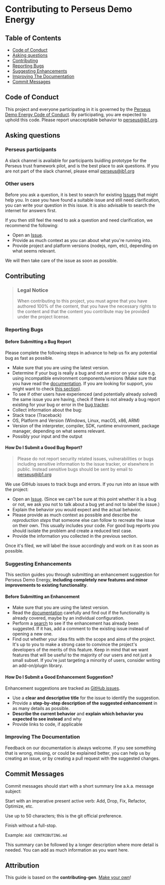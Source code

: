 <!-- omit in toc -->

# Contributing to Perseus Demo Energy

## Table of Contents

- [Code of Conduct](#code-of-conduct)
- [Asking questions](#asking-questions)
- [Contributing](#contributing)
- [Reporting Bugs](#reporting-bugs)
- [Suggesting Enhancements](#suggesting-enhancements)
- [Improving The Documentation](#improving-the-documentation)
- [Commit Messages](#commit-messages)

## Code of Conduct

This project and everyone participating in it is governed by the
[Perseus Demo Energy Code of Conduct](https://github.com/icebreakerone/perseus-demo-energyblob/master/CODE_OF_CONDUCT.md).
By participating, you are expected to uphold this code. Please report unacceptable behavior
to [perseus@ib1.org](mailto:perseus@ib1.org).

## Asking questions

### Perseus participants

A slack channel is available for participants buidling prototype for the Perseus trust framework pilot, and is the best place to ask questions. If you are not part of the slack channel, please email [perseus@ib1.org](mailto:perseus@ib1.org)

### Other users

Before you ask a question, it is best to search for existing [Issues](https://github.com/icebreakerone/perseus-demo-energy/issues) that might help you. In case you have found a suitable issue and still need clarification, you can write your question in this issue. It is also advisable to search the internet for answers first.

If you then still feel the need to ask a question and need clarification, we recommend the following:

- Open an [Issue](https://github.com/icebreakerone/perseus-demo-energy/issues/new).
- Provide as much context as you can about what you're running into.
- Provide project and platform versions (nodejs, npm, etc), depending on what seems relevant.

We will then take care of the issue as soon as possible.

## Contributing

> ### Legal Notice <!-- omit in toc -->
>
> When contributing to this project, you must agree that you have authored 100% of the content, that you have the necessary rights to the content and that the content you contribute may be provided under the project license.

### Reporting Bugs

<!-- omit in toc -->

#### Before Submitting a Bug Report

Please complete the following steps in advance to help us fix any potential bug as fast as possible.

- Make sure that you are using the latest version.
- Determine if your bug is really a bug and not an error on your side e.g. using incompatible environment components/versions (Make sure that you have read the [documentation](https://github.com/icebreakerone/perseus-demo-energy/blob/main/README.md). If you are looking for support, you might want to check [this section](#i-have-a-question)).
- To see if other users have experienced (and potentially already solved) the same issue you are having, check if there is not already a bug report existing for your bug or error in the [bug tracker](https://github.com/icebreakerone/perseus-demo-energyissues?q=label%3Abug).
- Collect information about the bug:
- Stack trace (Traceback)
- OS, Platform and Version (Windows, Linux, macOS, x86, ARM)
- Version of the interpreter, compiler, SDK, runtime environment, package manager, depending on what seems relevant.
- Possibly your input and the output

#### How Do I Submit a Good Bug Report?

> Please do not report security related issues, vulnerabilities or bugs including sensitive information to the issue tracker, or elsewhere in public. Instead sensitive bugs should be sent by email to perseus@ib1.org

We use GitHub issues to track bugs and errors. If you run into an issue with the project:

- Open an [Issue](https://github.com/icebreakerone/perseus-demo-energy/issues/new). (Since we can't be sure at this point whether it is a bug or not, we ask you not to talk about a bug yet and not to label the issue.)
- Explain the behavior you would expect and the actual behavior.
- Please provide as much context as possible and describe the _reproduction steps_ that someone else can follow to recreate the issue on their own. This usually includes your code. For good bug reports you should isolate the problem and create a reduced test case.
- Provide the information you collected in the previous section.

Once it's filed, we will label the issue accordingly and work on it as soon as possible.

### Suggesting Enhancements

This section guides you through submitting an enhancement suggestion for Perseus Demo Energy, **including completely new features and minor improvements to existing functionality**.

#### Before Submitting an Enhancement

- Make sure that you are using the latest version.
- Read the [documentation](https://github.com/icebreakerone/perseus-demo-energy/blob/main/README.md) carefully and find out if the functionality is already covered, maybe by an individual configuration.
- Perform a [search](https://github.com/icebreakerone/perseus-demo-energy/issues) to see if the enhancement has already been suggested. If it has, add a comment to the existing issue instead of opening a new one.
- Find out whether your idea fits with the scope and aims of the project. It's up to you to make a strong case to convince the project's developers of the merits of this feature. Keep in mind that we want features that will be useful to the majority of our users and not just a small subset. If you're just targeting a minority of users, consider writing an add-on/plugin library.

#### How Do I Submit a Good Enhancement Suggestion?

Enhancement suggestions are tracked as [GitHub issues](https://github.com/icebreakerone/perseus-demo-energy/issues).

- Use a **clear and descriptive title** for the issue to identify the suggestion.
- Provide a **step-by-step description of the suggested enhancement** in as many details as possible.
- **Describe the current behavior** and **explain which behavior you expected to see instead** and why
- Provide links to code, if applicable

### Improving The Documentation

Feedback on our documentation is always welcome. If you see something that is wrong, missing, or could be explained better, you can help us by creating an issue, or by creating a pull request with the suggested changes.

## Commit Messages

Commit messages should start with a short summary line a.k.a. message subject:

Start with an imperative present active verb: Add, Drop, Fix, Refactor, Optimize, etc.

Use up to 50 characters; this is the git official preference.

Finish without a full-stop.

Example: `Add CONTRIBUTING.md`

This summary can be followed by a longer description where more detail is needed. You can add as much information as you want here.

## Attribution

This guide is based on the **contributing-gen**. [Make your own](https://github.com/bttger/contributing-gen)!
